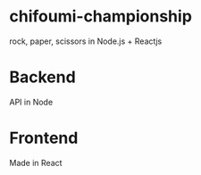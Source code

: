 # chifoumi-championship
rock, paper, scissors in Node.js + Reactjs

# Backend

API in Node

# Frontend

Made in React
